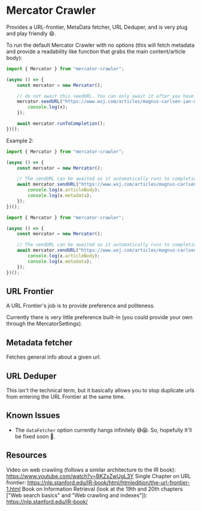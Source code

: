 # Mercator Crawler

Provides a URL-frontier, MetaData fetcher, URL Deduper, and is very plug and play friendly 😄.

To run the default Mercator Crawler with no options (this will fetch metadata and provide a readability like function that grabs the main content/article body):

```js
import { Mercator } from "mercator-crawler";

(async () => {
	const mercator = new Mercator();

	// do not await this seedURL. You can only await it after you have called runToCompletion or iterated through all the data sent back.
	mercator.seedURL("https://www.wsj.com/articles/magnus-carlsen-ian-nepomniachtchi-world-chess-championship-computer-analysis-11639003641").then(x => {
		console.log(x);
	});

	await mercator.runToCompletion();
})();
```

Example 2:

```js
import { Mercator } from "mercator-crawler";

(async () => {
	const mercator = new Mercator();

	// The sendURL can be awaited as it automatically runs to completion.
	await mercator.sendURL("https://www.wsj.com/articles/magnus-carlsen-ian-nepomniachtchi-world-chess-championship-computer-analysis-11639003641").then(x => {
		console.log(x.articleBody);
		console.log(x.metadata);
	});
})();
```

```js
import { Mercator } from "mercator-crawler";

(async () => {
	const mercator = new Mercator();

	// The sendURL can be awaited as it automatically runs to completion.
	await mercator.sendURL("https://www.wsj.com/articles/magnus-carlsen-ian-nepomniachtchi-world-chess-championship-computer-analysis-11639003641").then(x => {
		console.log(x.articleBody);
		console.log(x.metadata);
	});
})();
```

## URL Frontier

A URL Frontier's job is to provide preference and politeness.

Currently there is very little preference built-in (you could provide your own through the MercatorSettings).

## Metadata fetcher

Fetches general info about a given url.

## URL Deduper

This isn't the technical term, but it basically allows you to stop duplicate urls from entering the URL Frontier at the same time.

## Known Issues

- The `dataFetcher` option currently hangs infinitely 😅😱. So, hopefully It'll be fixed soon 🚀.

## Resources

Video on web crawling (follows a similar architecture to the IR book): https://www.youtube.com/watch?v=BKZxZwUgL3Y
Single Chapter on URL frontier: https://nlp.stanford.edu/IR-book/html/htmledition/the-url-frontier-1.html
Book on Information Retrieval (look at the 19th and 20th chapters ["Web search basics" and "Web crawling and indexes"]): https://nlp.stanford.edu/IR-book/

